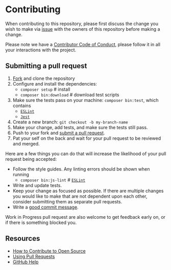 # Contributing
[issues]: https://github.com/technote-space/gutenberg-utils/issues
[fork]: https://github.com/technote-space/gutenberg-utils/fork
[pr]: https://github.com/technote-space/gutenberg-utils/compare
[eslint]: https://eslint.org/
[jest]: https://jestjs.io/
[code-of-conduct]: CODE_OF_CONDUCT.md

When contributing to this repository, please first discuss the change you wish to make via [issue][issues] with the owners of this repository before making a change. 

Please note we have a [Contributor Code of Conduct][code-of-conduct], please follow it in all your interactions with the project.

## Submitting a pull request

1. [Fork][fork] and clone the repository
1. Configure and install the dependencies:
   - `composer setup`  # install
   - `composer bin:download`  # download test scripts
1. Make sure the tests pass on your machine: `composer bin:test`, which contains
   - [`ESLint`][eslint]
   - [`Jest`][jest]
1. Create a new branch: `git checkout -b my-branch-name`
1. Make your change, add tests, and make sure the tests still pass.
1. Push to your fork and [submit a pull request][pr].
1. Pat your self on the back and wait for your pull request to be reviewed and merged.

Here are a few things you can do that will increase the likelihood of your pull request being accepted:
- Follow the style guides. Any linting errors should be shown when running 
  - `composer bin:js-lint`  # [`ESLint`][eslint]
- Write and update tests.
- Keep your change as focused as possible. If there are multiple changes you would like to make that are not dependent upon each other, consider submitting them as separate pull requests.
- Write a [good commit message](https://github.com/erlang/otp/wiki/writing-good-commit-messages).

Work in Progress pull request are also welcome to get feedback early on, or if there is something blocked you.

## Resources

- [How to Contribute to Open Source](https://opensource.guide/how-to-contribute/)
- [Using Pull Requests](https://help.github.com/articles/about-pull-requests/)
- [GitHub Help](https://help.github.com)

